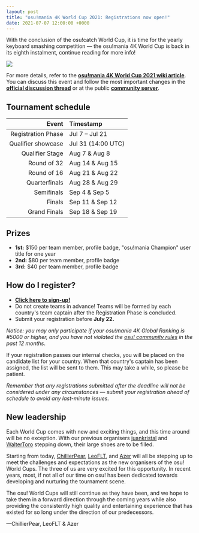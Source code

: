 ```yaml
---
layout: post
title: "osu!mania 4K World Cup 2021: Registrations now open!"
date: 2021-07-07 12:00:00 +0000
---
```


With the conclusion of the osu!catch World Cup, it is time for the yearly keyboard smashing competition — the osu!mania 4K World Cup is back in its eighth instalment, continue reading for more info!

![](/wiki/shared/news/banners/mwc4k-2021.jpg)

For more details, refer to the **[osu!mania 4K World Cup 2021 wiki article](/wiki/Tournaments/MWC/2021_4K)**. You can discuss this event and follow the most important changes in the **[official discussion thread](https://osu.ppy.sh/community/forums/topics/1366220)** or at the public **[community server](https://discord.gg/0Vxo9AsejDkGlk3H)**.

## Tournament schedule

| Event | Timestamp |
| --: | :-- |
| Registration Phase | Jul 7 – Jul 21 |
| Qualifier showcase | Jul 31 (14:00 UTC) |
| Qualifier Stage | Aug 7 & Aug 8 |
| Round of 32 | Aug 14 & Aug 15 |
| Round of 16 | Aug 21 & Aug 22 |
| Quarterfinals | Aug 28 & Aug 29 |
| Semifinals | Sep 4 & Sep 5 |
| Finals | Sep 11 & Sep 12 |
| Grand Finals | Sep 18 & Sep 19 |

## Prizes

- **1st:** $150 per team member, profile badge, "osu!mania Champion" user title for one year
- **2nd:** $80 per team member, profile badge
- **3rd:** $40 per team member, profile badge

## How do I register?

- **[Click here to sign-up!](https://osu.ppy.sh/community/tournaments/29)**
- Do not create teams in advance! Teams will be formed by each country's team captain after the Registration Phase is concluded.
- Submit your registration before **July 22.**

*Notice: you may only participate if your osu!mania 4K Global Ranking is #5000 or higher, and you have not violated the [osu! community rules](/wiki/Rules) in the past 12 months*.

If your registration passes our internal checks, you will be placed on the candidate list for your country. When that country's captain has been assigned, the list will be sent to them. This may take a while, so please be patient.

*Remember that any registrations submitted after the deadline will not be considered under any circumstances — submit your registration ahead of schedule to avoid any last-minute issues.*

## New leadership

Each World Cup comes with new and exciting things, and this time around will be no exception. With our previous organisers [juankristal](https://osu.ppy.sh/users/443656) and [WalterToro](https://osu.ppy.sh/users/5281416) stepping down, their large shoes are to be filled. 

Starting from today, [ChillierPear](https://osu.ppy.sh/users/9501251), [LeoFLT](https://osu.ppy.sh/users/3668779), and [Azer](https://osu.ppy.sh/users/2155578) will all be stepping up to meet the challenges and expectations as the new organisers of the osu! World Cups. The three of us are very excited for this opportunity. In recent years, most, if not all of our time on osu! has been dedicated towards developing and nurturing the tournament scene. 

The osu! World Cups will still continue as they have been, and we hope to take them in a forward direction through the coming years while also providing the consistently high quality and entertaining experience that has existed for so long under the direction of our predecessors.

—ChillierPear, LeoFLT & Azer

